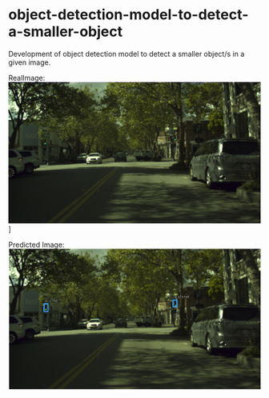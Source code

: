 # object-detection-model-to-detect-a-smaller-object
Development of object detection model to detect a smaller object/s in a given image.

RealImage:
![Image_Before_Prediction](https://github.com/pawancse2/object-detection-model-to-detect-a-smaller-object/blob/master/Image/38340.PNG)]



Predicted Image:
![Image_After_Prediction](https://github.com/pawancse2/object-detection-model-to-detect-a-smaller-object/blob/master/Image/PredictedImage.PNG)






